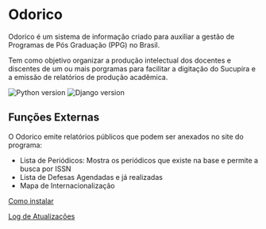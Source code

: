 # Odorico

Odorico é um sistema de informação criado para auxiliar a gestão de Programas de Pós Graduação (PPG) no Brasil.

Tem como objetivo organizar a produção intelectual dos docentes e discentes de um ou mais porgramas para facilitar a digitação do Sucupira e a emissão de relatórios de produção acadêmica.

![Python version](https://img.shields.io/badge/python-3.5%7C3.6-blue)
![Django version](https://img.shields.io/badge/django-3.3-yellow)

## Funções Externas

O Odorico emite relatórios públicos que podem ser anexados no site do programa:

* Lista de Periódicos: Mostra os periódicos que existe na base e permite a busca por ISSN
* Lista de Defesas Agendadas e já realizadas
* Mapa de Internacionalização

[Como instalar](install.md)

[Log de Atualizações](log.md)
